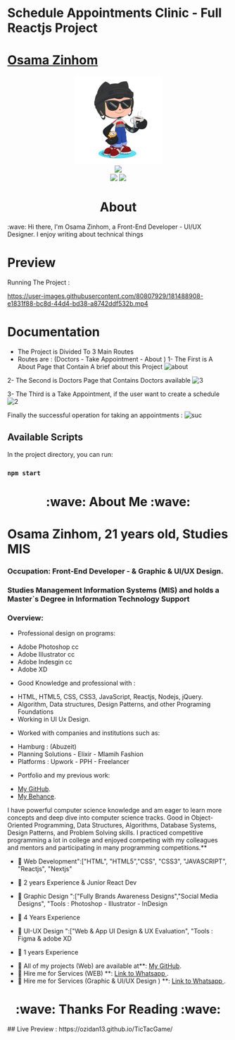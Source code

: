# Schedule Appointments Clinic - Full Reactjs Project

# <a href="https://www.linkedin.com/in/ozidan/" target="_blank">Osama Zinhom</a>
<div align="center">
    <img src="GitHub.png" height="200" />
</div>
<div align="center">
    <img src="https://readme-typing-svg.herokuapp.com?color=%236FDA44&size=32&center=true&vCenter=true&width=600&height=50&lines=Hi+👋,+I'm+Osama;FrontEnd+Developer;Freelancer;UI+UX+Designer" />
</div>
<div align="center">
    <a href="https://www.linkedin.com/in/ozidan/"><img src="https://img.shields.io/badge/Linkedin-0077b5?style=flat&logo=linkedin" /></a>
    <a href="https://wa.me/message/PYDSDR5GD7MVJ1"><img src="https://img.shields.io/badge/Telegram-0088cc?style=flat&logo=whatsapp" /></a>
</div>

<h1 align="center">About</h1>
:wave: Hi there, I'm Osama Zinhom, a Front-End Developer - UI/UX Designer. I enjoy writing about technical things


# Preview
Running The Project :

https://user-images.githubusercontent.com/80807929/181488908-e1831f88-bc8d-44d4-bd38-a8742ddf532b.mp4

# Documentation
* The Project is Divided To 3 Main Routes
* Routes are : (Doctors - Take Appointment - About )
1- The First is A About Page that Contain A brief about this Project
![about](https://user-images.githubusercontent.com/80807929/181489749-345f46b1-a6f7-4752-ad26-ff110d49ebd3.PNG)

2- The Second is Doctors Page that Contains Doctors available
![3](https://user-images.githubusercontent.com/80807929/181491039-0a563f37-b166-4d89-ad14-d283ab11b881.PNG)

3- The Third is a Take Appointment, if the user want to create a schedule
![2](https://user-images.githubusercontent.com/80807929/181489747-4de6e04d-7e76-4cd6-b318-f463c5f4ecd1.PNG)

Finally the successful operation for taking an appointments :
![suc](https://user-images.githubusercontent.com/80807929/181490476-6694f1b3-4206-4e54-a177-89778cf07f7a.PNG)








## Available Scripts

In the project directory, you can run:

### `npm start`

<h1 align="center">:wave: About Me :wave:</h1>

# Osama Zinhom, 21 years old, Studies MIS

### Occupation: Front-End Developer - & Graphic & UI/UX Design.
### Studies Management Information Systems (MIS) and holds a Master`s Degree in Information Technology Support
### Overview: 
* Professional design on programs:
- Adobe Photoshop cc
- Adobe Illustrator cc
- Adobe Indesgin cc
- Adobe XD
* Good Knowledge and professional with :
- HTML, HTML5, CSS, CSS3, JavaScript, Reactjs, Nodejs, jQuery.
- Algorithm, Data structures, Design Patterns, and other Programing Foundations
- Working in UI Ux Design.
* Worked with companies and institutions such as:
- Hamburg : (Abuzeit)
- Planning Solutions - Elixir - Mlamih Fashion
- Platforms : Upwork - PPH - Freelancer
* Portfolio and my previous work: 
- [My GitHub](https://github.com/ozidan13?tab=repositories).
- [My Behance](https://www.behance.net/O_Zidan).

I have powerful computer science knowledge and am eager to learn more concepts and deep dive into computer science tracks. Good in Object-Oriented Programming, Data Structures, Algorithms, Database Systems, Design Patterns, and Problem Solving skills. I practiced competitive programming a lot in college and enjoyed competing with my colleagues and mentors and participating in many programming competitions.**


* 🔭 Web Development":["HTML", "HTML5","CSS", "CSS3", "JAVASCRIPT", "Reactjs", "Nextjs"
- 👨‍ 2 years Experience & Junior React Dev
* 🔭 Graphic Design ":["Fully Brands Awareness Designs","Social Media Designs",  "Tools : Photoshop - Illustrator - InDesign
- 👨‍ 4 Years Experience
* 🔭 UI-UX Design ":["Web & App UI Design & UX Evaluation", "Tools : Figma & adobe XD
- 👨‍ 1 years Experience
* 🔭 All of my projects (Web) are available at**: [My GitHub](https://github.com/ozidan13?tab=repositories).
* 🔭 Hire me for  Services (WEB) **: [Link to Whatsapp ](https://wa.me/message/PYDSDR5GD7MVJ1).
* 🔭 Hire me for  Services (Graphic & UI/UX Design ) **: [Link to Whatsapp ](https://wa.me/message/PYDSDR5GD7MVJ1).


<h1 align="center">:wave: Thanks For Reading :wave:</h1>
## Live Preview :  https://ozidan13.github.io/TicTacGame/


